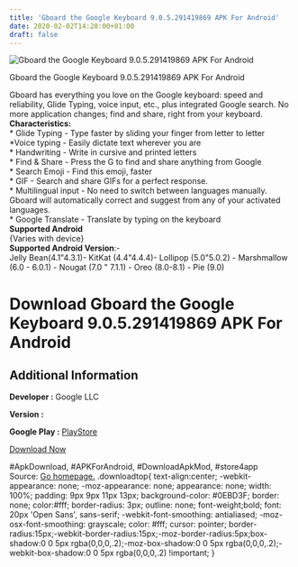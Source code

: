```yaml
---
title: 'Gboard the Google Keyboard 9.0.5.291419869 APK For Android'
date: 2020-02-02T14:28:00+01:00
draft: false
---
```


![Gboard the Google Keyboard 9.0.5.291419869 APK For Android](https://i1.wp.com/apkhome.net/wp-content/uploads/2020/02/Gboard-the-Google-Keyboard-9.0.5.291419869.png "Gboard the Google Keyboard 9.0.5.291419869 APK For Android")

  

Gboard the Google Keyboard 9.0.5.291419869 APK For Android

Gboard has everything you love on the Google keyboard: speed and reliability, Glide Typing, voice input, etc., plus integrated Google search. No more application changes; find and share, right from your keyboard.  
**Characteristics:**  
\* Glide Typing - Type faster by sliding your finger from letter to letter  
\*Voice typing - Easily dictate text wherever you are  
\* Handwriting - Write in cursive and printed letters  
\* Find & Share - Press the G to find and share anything from Google  
\* Search Emoji - Find this emoji, faster  
\* GIF - Search and share GIFs for a perfect response.  
\* Multilingual input - No need to switch between languages manually. Gboard will automatically correct and suggest from any of your activated languages.  
\* Google Translate - Translate by typing on the keyboard  
**Supported Android**  
{Varies with device}  
**Supported Android Version**:-  
Jelly Bean(4.1"4.3.1)- KitKat (4.4"4.4.4)- Lollipop (5.0"5.0.2) - Marshmallow (6.0 - 6.0.1) - Nougat (7.0 " 7.1.1) - Oreo (8.0-8.1) - Pie (9.0)

Download Gboard the Google Keyboard 9.0.5.291419869 APK For Android
===================================================================

Additional Information
----------------------

**Developer :** Google LLC

**Version :**

**Google Play :** [PlayStore](https://play.google.com/store/apps/details?id=com.google.android.inputmethod.latin)

  

[Download Now](https://store4app.co/post/gboard-the-google-keyboard-9-0-5-291419869-apk-for-android_1580637836)

  
#ApkDownload, #APKForAndroid, #DownloadApkMod, #store4app  
Source: [Go homepage.](https://store4app.co/post/gboard-the-google-keyboard-9-0-5-291419869-apk-for-android_1580637836) .downloadtop{ text-align:center; -webkit-appearance: none; -moz-appearance: none; appearance: none; width: 100%; padding: 9px 9px 11px 13px; background-color: #0EBD3F; border: none; color:#fff; border-radius: 3px; outline: none; font-weight;bold; font: 20px 'Open Sans', sans-serif; -webkit-font-smoothing: antialiased; -moz-osx-font-smoothing: grayscale; color: #fff; cursor: pointer; border-radius:15px;-webkit-border-radius:15px;-moz-border-radius:5px;box-shadow:0 0 5px rgba(0,0,0,.2);-moz-box-shadow:0 0 5px rgba(0,0,0,.2);-webkit-box-shadow:0 0 5px rgba(0,0,0,.2) !important; }